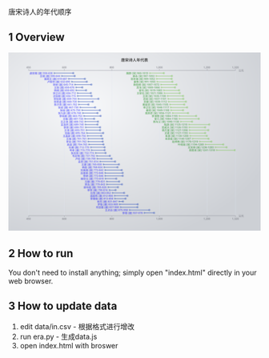

唐宋诗人的年代顺序



## 1 Overview

![](./png/poets_era.svg)



## 2 How to run

You don't need to install anything; simply open "index.html" directly in your web browser.



## 3 How to update data

1. edit data/in.csv - 根据格式进行增改
2. run era.py - 生成data.js
3. open index.html with broswer



